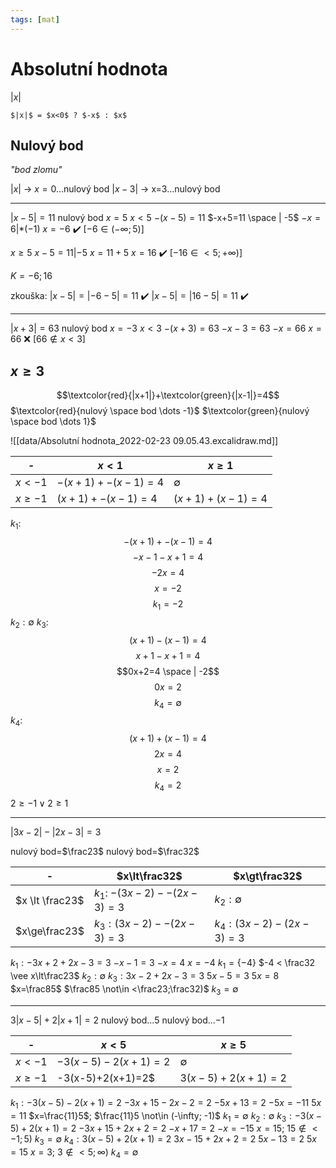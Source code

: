 ```yaml
---
tags: [mat]
---
```

# Absolutní hodnota
$|x|$
```ad-sentence
$|x|$ = $x<0$ ? $-x$ : $x$
```
## Nulový bod
*"bod zlomu"*

$|x|$ -> $x=0$...nulový bod
$|x-3|$ -> x=3...nulový bod

---

$|x-5|=11$  nulový bod $x=5$
$x<5$
$-(x-5)=11$
$-x+5=11 \space | -5$
$-x=6 | *(-1)$
$x=-6$ ✔️ $[-6\in(-\infty;5)]$ 

$x \geq 5$
$x-5=11 | -5$
$x=11+5$
$x=16$ ✔️ $[-16\in<5;+\infty)]$

$K={-6;16}$

zkouška:
$|x-5|=|-6-5|=11$ ✔️
$|x-5|=|16-5|=11$ ✔️

---

$|x+3|=63$  nulový bod $x = -3$
$x<3$
$-(x+3)=63$
$-x-3=63$
$-x=66$
$x=66$ ❌ $[66\not\in x<3]$

$x \geq 3$
---
$$\textcolor{red}{|x+1|}+\textcolor{green}{|x-1|}=4$$
$\textcolor{red}{nulový \space bod \dots -1}$          $\textcolor{green}{nulový \space bod \dots 1}$

![[data/Absolutní hodnota_2022-02-23 09.05.43.excalidraw.md]]

| -     | $x \lt 1$           | $x\ge1$          |
| ----- | --------------- | ------------- |
| $x\lt-1$  | $-(x+1)+-(x-1)=4$ | $\emptyset$             |
| $x\ge-1$ | $(x+1)+-(x-1)=4$  | $(x+1)+(x-1)=4$ |

$k_1$:
$$-(x+1)+-(x-1)=4$$
$$-x-1-x+1=4$$
$$-2x=4$$
$$x=-2$$
$$k_1=-2$$
$k_2: \emptyset$
$k_3$:
$$(x+1)-(x-1)=4$$
$$x+1-x+1=4$$
$$0x+2=4 \space | -2$$
$$0x=2$$
$$k_4 = \emptyset$$
$k_4$:
$$(x+1)+(x-1)=4$$
$$2x=4$$
$$x=2$$
$$k_4 = 2$$
$2 \ge -1 \vee 2\ge 1$

---
$|3x-2|-|2x-3|=3$

nulový bod=$\frac23$ nulový bod=$\frac32$

| -               | $x\lt\frac32$               | $x\gt\frac32$          |
| --------------- | --------------------------- | ---------------------- |
| $x \lt \frac23$ | $k_1$: $-(3x-2)- -(2x-3)=3$ | $k_2: \emptyset$       |
| $x\ge\frac23$    | $k_3: (3x-2)- -(2x-3)=3$    | $k_4: (3x-2)-(2x-3)=3$ |

$k_1: -3x+2+2x-3=3$
$-x-1=3$
$-x=4$
$x=-4$
$k_1=\{-4\}$
$-4 < \frac32 \vee x\lt\frac23$
$k_2: \emptyset$
$k_3: 3x-2+2x-3=3$
$5x-5=3$
$5x=8$
$x=\frac85$
$\frac85 \not\in <\frac23;\frac32)$
$k_3 = \emptyset$


---

$3|x-5|+2|x+1|=2$
nulový bod...$5$ nulový bod...$-1$

| -        | $x<5$              | $x \ge 5$         |
| -------- | ------------------ | ----------------- |
| $x<-1$   | $-3(x-5)-2(x+1)=2$ | $\emptyset$       |
| $x\ge-1$ | -3(x-5)+2(x+1)=2$  | $3(x-5)+2(x+1)=2$ |

$k_1: -3(x-5)-2(x+1)=2$
$-3x+15-2x-2=2$
$-5x+13=2$
$-5x=-11$
$5x=11$
$x=\frac{11}5$; $\frac{11}5 \not\in (-\infty; -1)$
$k_1=\emptyset$
$k_2: \emptyset$
$k_3: -3(x-5)+2(x+1)=2$
$-3x+15+2x+2=2$
$-x+17=2$
$-x=-15$
$x=15$; $15\not\in <-1; 5)$
$k_3 = \emptyset$
$k_4: 3(x-5)+2(x+1)=2$
$3x-15+2x+2=2$
$5x-13=2$
$5x=15$
$x=3$; $3\not\in <5; \infty)$
$k_4=\emptyset$
